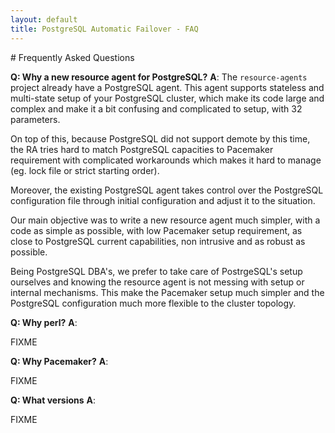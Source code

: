 ```yaml
---
layout: default
title: PostgreSQL Automatic Failover - FAQ
---
```


# Frequently Asked Questions

__Q: Why a new resource agent for PostgreSQL?__
__A__: The `resource-agents` project already have a PostgreSQL agent. This
agent supports stateless and multi-state setup of your PostgreSQL cluster,
which make its code large and complex and make it a bit confusing and complicated
to setup, with 32 parameters.

On top of this, because PostgreSQL did not support demote by this time, the RA
tries hard to match PostgreSQL capacities to Pacemaker requirement with
complicated workarounds which makes it hard to manage (eg. lock file or
strict starting order).

Moreover, the existing PostgreSQL agent takes control over the PostgreSQL
configuration file through initial configuration and adjust it to the
situation.

Our main objective was to write a new resource agent much simpler, with a code
as simple as possible, with low Pacemaker setup requirement, as close to
PostgreSQL current capabilities, non intrusive and as robust as possible.

Being PostgreSQL DBA's, we prefer to take care of PostrgeSQL's setup ourselves
and knowing the resource agent is not messing with setup or internal mechanisms.
This make the Pacemaker setup much simpler and the PostgreSQL configuration
much more flexible to the cluster topology.

__Q: Why perl?__
__A__:

FIXME

__Q: Why Pacemaker?__
__A__:

FIXME

__Q: What versions__
__A__:

FIXME
